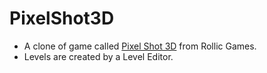 # PixelShot3D
- A clone of game called [Pixel Shot 3D](https://apps.apple.com/tr/app/pixel-shot-3d/id1448697848) from Rollic Games.
- Levels are created by a Level Editor.



